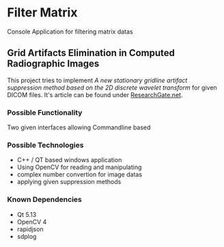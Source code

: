 # Filter Matrix

Console Application for filtering matrix datas

## Grid Artifacts Elimination in Computed Radiographic Images

This project tries to implement *A new stationary gridline artifact suppression method based on the 2D discrete wavelet transform* for given DICOM files. It's article can be found under [ResearchGate.net](https://www.researchgate.net/publication/274399694_A_new_stationary_gridline_artifact_suppression_method_based_on_the_2D_discrete_wavelet_transform).

### Possible Functionality

Two given interfaces allowing Commandline based 

### Possible Technologies

+ C++ / QT based windows application
+ Using OpenCV for reading and manipulating 
+ complex number convertion for image datas
+ applying given suppression methods 

### Known Dependencies

+ Qt 5.13
+ OpenCV 4
+ rapidjson
+ sdplog
